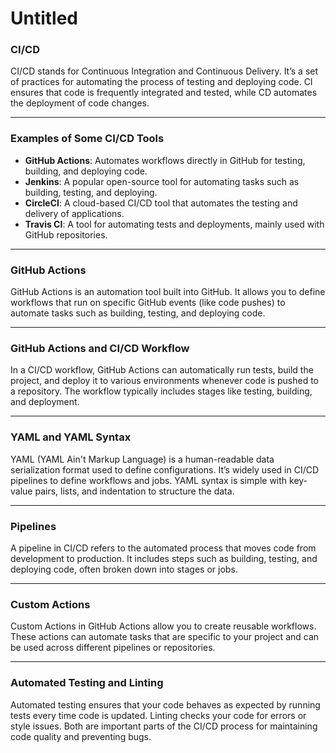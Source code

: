 # Untitled

### CI/CD

CI/CD stands for Continuous Integration and Continuous Delivery. It’s a set of practices for automating the process of testing and deploying code. CI ensures that code is frequently integrated and tested, while CD automates the deployment of code changes.

---

### Examples of Some CI/CD Tools

- **GitHub Actions**: Automates workflows directly in GitHub for testing, building, and deploying code.
- **Jenkins**: A popular open-source tool for automating tasks such as building, testing, and deploying.
- **CircleCI**: A cloud-based CI/CD tool that automates the testing and delivery of applications.
- **Travis CI**: A tool for automating tests and deployments, mainly used with GitHub repositories.

---

### GitHub Actions

GitHub Actions is an automation tool built into GitHub. It allows you to define workflows that run on specific GitHub events (like code pushes) to automate tasks such as building, testing, and deploying code.

---

### GitHub Actions and CI/CD Workflow

In a CI/CD workflow, GitHub Actions can automatically run tests, build the project, and deploy it to various environments whenever code is pushed to a repository. The workflow typically includes stages like testing, building, and deployment.

---

### YAML and YAML Syntax

YAML (YAML Ain't Markup Language) is a human-readable data serialization format used to define configurations. It’s widely used in CI/CD pipelines to define workflows and jobs. YAML syntax is simple with key-value pairs, lists, and indentation to structure the data.

---

### Pipelines

A pipeline in CI/CD refers to the automated process that moves code from development to production. It includes steps such as building, testing, and deploying code, often broken down into stages or jobs.

---

### Custom Actions

Custom Actions in GitHub Actions allow you to create reusable workflows. These actions can automate tasks that are specific to your project and can be used across different pipelines or repositories.

---

### Automated Testing and Linting

Automated testing ensures that your code behaves as expected by running tests every time code is updated. Linting checks your code for errors or style issues. Both are important parts of the CI/CD process for maintaining code quality and preventing bugs.